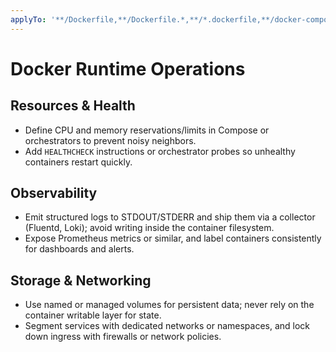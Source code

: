 ```yaml
---
applyTo: '**/Dockerfile,**/Dockerfile.*,**/*.dockerfile,**/docker-compose*.yml,**/docker-compose*.yaml'
---
```


# Docker Runtime Operations

## Resources & Health
- Define CPU and memory reservations/limits in Compose or orchestrators to prevent noisy neighbors.
- Add `HEALTHCHECK` instructions or orchestrator probes so unhealthy containers restart quickly.

## Observability
- Emit structured logs to STDOUT/STDERR and ship them via a collector (Fluentd, Loki); avoid writing inside the container filesystem.
- Expose Prometheus metrics or similar, and label containers consistently for dashboards and alerts.

## Storage & Networking
- Use named or managed volumes for persistent data; never rely on the container writable layer for state.
- Segment services with dedicated networks or namespaces, and lock down ingress with firewalls or network policies.
